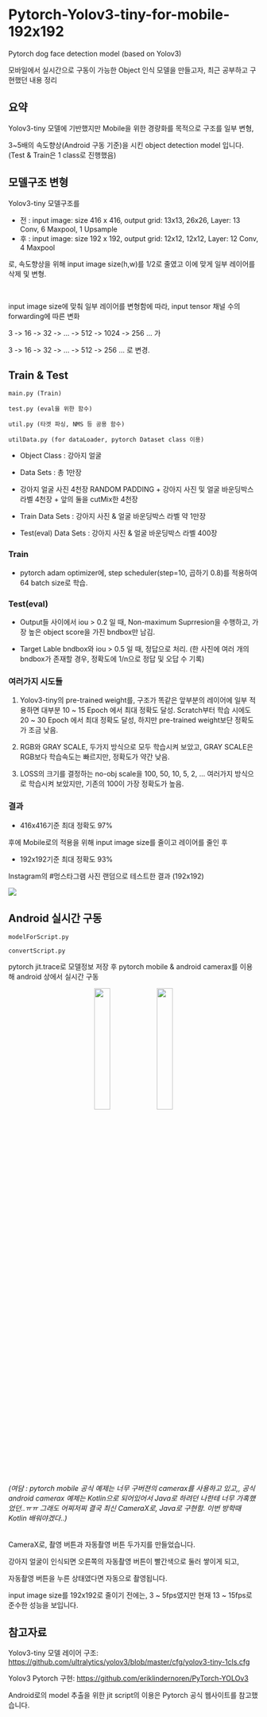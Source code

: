 # Pytorch-Yolov3-tiny-for-mobile-192x192
Pytorch dog face detection model (based on Yolov3)

모바일에서 실시간으로 구동이 가능한 Object 인식 모델을 만들고자, 최근 공부하고 구현했던 내용 정리

## 요약

Yolov3-tiny 모델에 기반했지만 Mobile을 위한 경량화를 목적으로 구조를 일부 변형,

3~5배의 속도향상(Android 구동 기준)을 시킨 object detection model 입니다. (Test & Train은 1 class로 진행했음)


## 모델구조 변형

Yolov3-tiny 모델구조를
- 전 : input image: size 416 x 416, output grid: 13x13, 26x26, Layer: 13 Conv, 6 Maxpool, 1 Upsample
- 후 : input image: size 192 x 192, output grid: 12x12, 12x12, Layer: 12 Conv, 4 Maxpool

로, 속도향상을 위해 input image size(h,w)를 1/2로 줄였고 이에 맞게 일부 레이어를 삭제 및 변형.

<br>

input image size에 맞춰 일부 레이어를 변형함에 따라, input tensor 채널 수의 forwarding에 따른 변화

3 -> 16 -> 32 -> ... -> 512 -> 1024 -> 256 ... 가

3 -> 16 -> 32 -> ... -> 512 -> 256 ... 로 변경.


## Train & Test

	main.py (Train)
	
	test.py (eval을 위한 함수)
	
	util.py (타겟 파싱, NMS 등 공용 함수)
	
	utilData.py (for dataLoader, pytorch Dataset class 이용)

- Object Class : 강아지 얼굴

- Data Sets : 총 1만장

- 강아지 얼굴 사진 4천장 RANDOM PADDING + 강아지 사진 및 얼굴 바운딩박스 라벨 4천장 + 앞의 둘을 cutMix한 4천장

- Train Data Sets : 강아지 사진 & 얼굴 바운딩박스 라벨 약 1만장

- Test(eval) Data Sets : 강아지 사진 & 얼굴 바운딩박스 라벨 400장

### Train

- pytorch adam optimizer에, step scheduler(step=10, 곱하기 0.8)를 적용하여 64 batch size로 학습.

### Test(eval)

- Output들 사이에서 iou > 0.2 일 때, Non-maximum Suprresion을 수행하고, 가장 높은 object score을 가진 bndbox만 남김.

- Target Lable bndbox와 iou > 0.5 일 때, 정답으로 처리. (한 사진에 여러 개의 bndbox가 존재할 경우, 정확도에 1/n으로 정답 및 오답 수 기록)


### 여러가지 시도들

1. Yolov3-tiny의 pre-trained weight를, 구조가 똑같은 앞부분의 레이어에 일부 적용하면 대부분 10 ~ 15 Epoch 에서 최대 정확도 달성. Scratch부터 학습 시에도 20 ~ 30 Epoch 에서 최대 정확도 달성, 하지만 pre-trained weight보단 정확도가 조금 낮음.

2. RGB와 GRAY SCALE, 두가지 방식으로 모두 학습시켜 보았고, GRAY SCALE은 RGB보다 학습속도는 빠르지만, 정확도가 약간 낮음.

3. LOSS의 크기를 결정하는 no-obj scale을 100, 50, 10, 5, 2, ... 여러가지 방식으로 학습시켜 보았지만, 기존의 100이 가장 정확도가 높음.

### 결과

- 416x416기준 최대 정확도 97%

후에 Mobile로의 적용을 위해 input image size를 줄이고 레이어를 줄인 후

- 192x192기준 최대 정확도 93%

Instagram의 #멍스타그램 사진 랜덤으로 테스트한 결과 (192x192)

<img src="https://github.com/worldbright/Pytorch-Yolov3-tiny-for-mobile-192x192-/blob/main/test_with_random_instagram_dog.png">

## Android 실시간 구동

	modelForScript.py
	
	convertScript.py

pytorch jit.trace로 모델정보 저장 후 pytorch mobile & android camerax를 이용해 android 상에서 실시간 구동

<p align="center"><img src="https://github.com/worldbright/Pytorch-Yolov3-tiny-for-mobile-192x192-/blob/main/app_%EC%A0%81%EC%9A%A9.jpg" width="25%"><img src="https://github.com/worldbright/Pytorch-Yolov3-tiny-for-mobile-192x192-/blob/main/app_%EC%A0%81%EC%9A%A92.jpg" width="25%"></p>

###### (여담 : pytorch mobile 공식 예제는 너무 구버젼의 camerax를 사용하고 있고,, 공식 android camerax 예제는 Kotlin으로 되어있어서 Java로 하려던 나한테 너무 가혹했었던..ㅠㅠ 그래도 어찌저찌 결국 최신 CameraX로, Java로 구현함. 이번 방학때 Kotlin 배워야겠다..)

CameraX로, 촬영 버튼과 자동촬영 버튼 두가지를 만들었습니다.

강아지 얼굴이 인식되면 오른쪽의 자동촬영 버튼이 빨간색으로 둘러 쌓이게 되고,

자동촬영 버튼을 누른 상태였다면 자동으로 촬영됩니다.

input image size를 192x192로 줄이기 전에는, 3 ~ 5fps였지만 현재 13 ~ 15fps로 준수한 성능을 보입니다.

## 참고자료

Yolov3-tiny 모델 레이어 구조: 
https://github.com/ultralytics/yolov3/blob/master/cfg/yolov3-tiny-1cls.cfg
  
Yolov3 Pytorch 구현:
https://github.com/eriklindernoren/PyTorch-YOLOv3
	
Android로의 model 추출을 위한 jit script의 이용은 Pytorch 공식 웹사이트를 참고했습니다.
